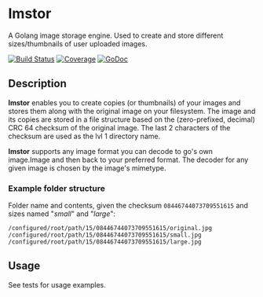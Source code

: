 # Imstor
A Golang image storage engine. Used to create and store different sizes/thumbnails of user uploaded images.

[![Build Status](https://travis-ci.org/deiwin/imstor.svg?branch=master)](https://travis-ci.org/deiwin/imstor)
[![Coverage](http://gocover.io/_badge/github.com/deiwin/imstor?0)](http://gocover.io/github.com/deiwin/imstor)
[![GoDoc](https://godoc.org/github.com/deiwin/imstor?status.svg)](https://godoc.org/github.com/deiwin/imstor)

## Description

**Imstor** enables you to create copies (or thumbnails) of your images and stores
them along with the original image on your filesystem. The image and its
copies are stored in a file structure based on the (zero-prefixed, decimal)
CRC 64 checksum of the original image. The last 2 characters of the checksum
are used as the lvl 1 directory name.

**Imstor** supports any image format you can decode to go's own image.Image
and then back to your preferred format. The decoder for any given image is
chosen by the image's mimetype.

### Example folder structure
Folder name and contents, given the checksum `08446744073709551615` and
sizes named "*small*" and "*large*":
```
/configured/root/path/15/08446744073709551615/original.jpg
/configured/root/path/15/08446744073709551615/small.jpg
/configured/root/path/15/08446744073709551615/large.jpg
```

## Usage
See tests for usage examples.
